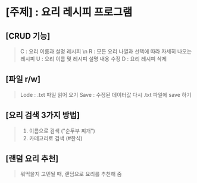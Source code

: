 # [주제] : 요리 레시피 프로그램

## [CRUD 기능]
> C : 요리 이름과 설명 레시피 \n
> R : 모든 요리 나열과 선택에 따라 자세히 나오는 레시피
> U : 요리 이름 및 레시피 설명 내용 수정
> D : 요리 레시피 삭제

## [파일 r/w]
> Lode : .txt 파일 읽어 오기
> Save : 수정된 데이터값 다시 .txt 파일에 save 하기

## [요리 검색 3가지 방법]
> 1. 이름으로 검색 ("순두부 찌개")
> 2. 카테고리로 검색 (#한식)

## [랜덤 요리 추천]
> 뭐먹을지 고민될 때, 랜덤으로 요리를 추천해 줌
